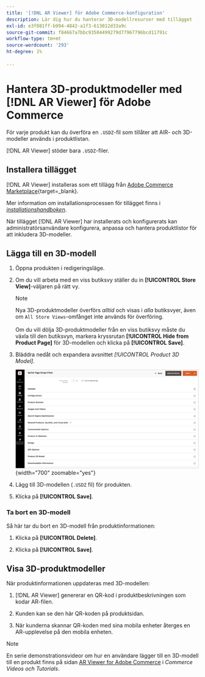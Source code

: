 ```yaml
---
title: '[!DNL AR Viewer] för Adobe Commerce-konfiguration'
description: Lär dig hur du hanterar 3D-modellresurser med tillägget  [!DNL AR Viewer] för dina produktlistor.
exl-id: e3f081ff-b994-4842-a1f3-613012d33a9c
source-git-commit: f84667a7bbc93504499279d77967796bcd11791c
workflow-type: tm+mt
source-wordcount: '293'
ht-degree: 1%

---
```


# Hantera 3D-produktmodeller med [!DNL AR Viewer] för Adobe Commerce

För varje produkt kan du överföra en `.USDZ`-fil som tillåter att AIR- och 3D-modeller används i produktlistan.

[!DNL AR Viewer] stöder bara `.USDZ`-filer.

## Installera tillägget

[!DNL AR Viewer] installeras som ett tillägg från [Adobe Commerce Marketplace](https://commercemarketplace.adobe.com/magento-module-arviewer.html){target=_blank}.

Mer information om installationsprocessen för tillägget finns i [_installationshandboken_](https://experienceleague.adobe.com/docs/commerce-operations/installation-guide/tutorials/extensions.html).

När tillägget [!DNL AR Viewer] har installerats och konfigurerats kan administratörsanvändare konfigurera, anpassa och hantera produktlistor för att inkludera 3D-modeller.

## Lägga till en 3D-modell

1. Öppna produkten i redigeringsläge.

1. Om du vill arbeta med en viss butiksvy ställer du in **[!UICONTROL Store View]**-väljaren på rätt vy.

   >[!NOTE]
   >
   >Nya 3D-produktmodeller överförs _alltid_ och visas i _alla_ butiksvyer, även om `All Store Views`-omfånget inte används för överföring. <br/><br/>Om du vill dölja 3D-produktmodeller från en viss butiksvy måste du växla till den butiksvyn, markera kryssrutan **[!UICONTROL Hide from Product Page]** för 3D-modellen och klicka på **[!UICONTROL Save]**.

1. Bläddra nedåt och expandera avsnittet _[!UICONTROL Product 3D Model]_.

   ![Popup-meny](assets/ar-viewer-product-options.png){width="700" zoomable="yes"}

1. Lägg till 3D-modellen (`.USDZ` fil) för produkten.

1. Klicka på **[!UICONTROL Save]**.

### Ta bort en 3D-modell

Så här tar du bort en 3D-modell från produktinformationen:

1. Klicka på **[!UICONTROL Delete]**.

1. Klicka på **[!UICONTROL Save]**.

## Visa 3D-produktmodeller

När produktinformationen uppdateras med 3D-modellen:

1. [!DNL AR Viewer] genererar en QR-kod i produktbeskrivningen som kodar AR-filen.

1. Kunden kan se den här QR-koden på produktsidan.

1. När kunderna skannar QR-koden med sina mobila enheter återges en AR-upplevelse på den mobila enheten.

>[!NOTE]
>
> En serie demonstrationsvideor om hur en användare lägger till en 3D-modell till en produkt finns på sidan [AR Viewer for Adobe Commerce](https://experienceleague.adobe.com/docs/commerce-learn/tutorials/catalog/augmented-reality.html) i _Commerce Videos och Tutorials_.
